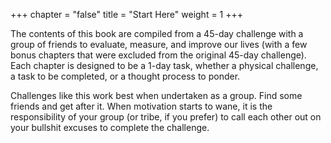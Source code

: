 +++
chapter = "false"
title = "Start Here"
weight = 1
+++

The contents of this book are compiled from a 45-day challenge with a group of friends to evaluate, measure, and improve our lives (with a few bonus chapters that were excluded from the original 45-day challenge). Each chapter is designed to be a 1-day task, whether a physical challenge, a task to be completed, or a thought process to ponder.

Challenges like this work best when undertaken as a group. Find some friends and get after it. When motivation starts to wane, it is the responsibility of your group (or tribe, if you prefer) to call each other out on your bullshit excuses to complete the challenge.
